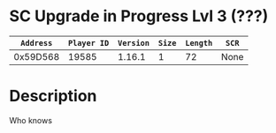 # SC Upgrade in Progress Lvl 3 (???)

| `Address` | `Player ID` | `Version` | `Size` | `Length` | `SCR` |
| ---------- | ----------- | --------- | ------ | -------- | ---- |
| 0x59D568 | 19585 | 1.16.1 | 1 | 72 | None |

# Description

Who knows